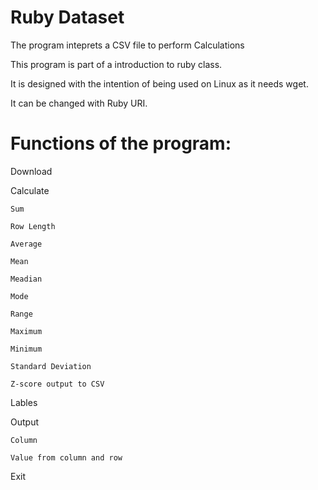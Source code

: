# Ruby Dataset

The program inteprets a CSV file to perform Calculations

This program is part of a introduction to ruby class.

It is designed with the intention of being used on Linux as it needs wget.

It can be changed with Ruby URI.

# Functions of the program:

Download

Calculate

	Sum

	Row Length

	Average

	Mean

	Meadian

	Mode

	Range

	Maximum

	Minimum

	Standard Deviation

	Z-score output to CSV

Lables

Output

	Column

	Value from column and row

Exit
	
